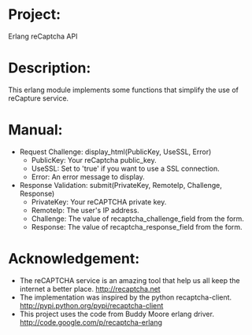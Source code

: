 # Project:
Erlang reCaptcha API


# Description:
This erlang module implements some functions that simplify the use of reCapture service.


# Manual:
  - Request Challenge: display_html(PublicKey, UseSSL, Error)
    - PublicKey: Your reCaptcha public_key.
    - UseSSL: Set to 'true' if you want to use a SSL connection.
    - Error: An error message to display.
  - Response Validation: submit(PrivateKey, RemoteIp, Challenge, Response)
    - PrivateKey: Your reCAPTCHA private key.
    - RemoteIp: The user's IP address.
    - Challenge: The value of recaptcha_challenge_field from the form.
    - Response: The value of recaptcha_response_field from the form.


# Acknowledgement:
  - The reCAPTCHA service is an amazing tool that help us all keep the internet a better place. http://recaptcha.net
  - The implementation was inspired by the python recaptcha-client. http://pypi.python.org/pypi/recaptcha-client
  - This project uses the code from Buddy Moore erlang driver. http://code.google.com/p/recaptcha-erlang
